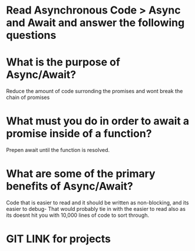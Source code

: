# Read Asynchronous Code > Async and Await and answer the following questions

# What is the purpose of Async/Await?

Reduce the amount of code surronding the promises and wont break the chain of promises

# What must you do in order to await a promise inside of a function?

Prepen await until the function is resolved.

# What are some of the primary benefits of Async/Await?

Code that is easier to read and it should be written as non-blocking, and its easier to debug- That would probably tie in with the easier to read also as its doesnt hit you with 10,000 lines of code to sort through.

# GIT LINK for projects
